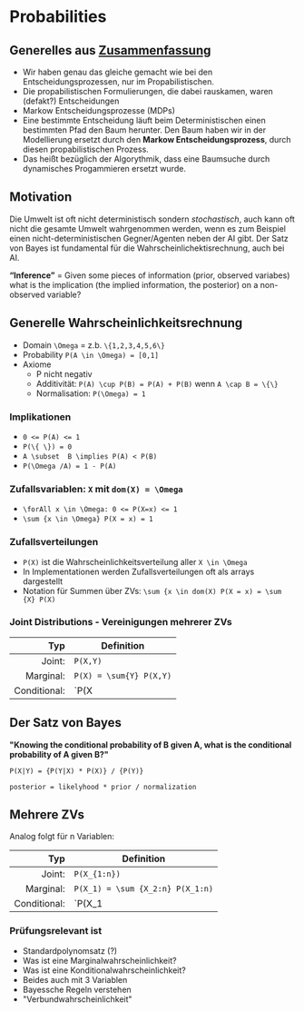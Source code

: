 # Probabilities

## Generelles aus [Zusammenfassung](Zusammenfassung.md)

- Wir haben genau das gleiche gemacht wie bei den Entscheidungsprozessen, nur im Propabilistischen.
- Die propabilistischen Formulierungen, die dabei rauskamen, waren (defakt?) Entscheidungen
- Markow Entscheidungsprozesse (MDPs)
- Eine bestimmte Entscheidung läuft beim Deterministischen einen bestimmten Pfad den Baum herunter. Den Baum haben wir in der Modellierung ersetzt durch den **Markow Entscheidungsprozess**, durch diesen propabilistischen Prozess.
- Das heißt bezüglich der Algorythmik, dass eine Baumsuche durch dynamisches Progammieren ersetzt wurde.

## Motivation

Die Umwelt ist oft nicht deterministisch sondern *stochastisch*, auch kann oft nicht die gesamte Umwelt wahrgenommen werden, wenn es zum Beispiel einen nicht-deterministischen Gegner/Agenten neben der AI gibt. Der Satz von Bayes ist fundamental für die Wahrscheinlichektisrechnung, auch bei AI.

**“Inference”** = Given some pieces of information (prior, observed variabes) what is the implication (the implied information, the posterior) on a non-observed variable?

## Generelle Wahrscheinlichkeitsrechnung

- Domain `\Omega` = z.b. `\{1,2,3,4,5,6\}`
- Probability `P(A \in \Omega) = [0,1]`
- Axiome
  - P nicht negativ
  - Additivität: `P(A) \cup P(B) = P(A) + P(B)` wenn `A \cap B = \{\}`
  - Normalisation: `P(\Omega) = 1`

### Implikationen

- `0 <= P(A) <= 1`
- `P(\{ \}) = 0`
- `A \subset  B \implies P(A) < P(B)`
- `P(\Omega /A) = 1 - P(A)`
  
### Zufallsvariablen: `X` mit `dom(X) = \Omega`

- `\forAll x \in \Omega: 0 <= P(X=x) <= 1`
- `\sum {x \in \Omega} P(X = x) = 1`

### Zufallsverteilungen

- `P(X)` ist die Wahrscheinlichkeitsverteilung aller `X \in \Omega`
- In Implementationen werden Zufallsverteilungen oft als arrays dargestellt
- Notation für Summen über ZVs: `\sum {x \in dom(X) P(X = x) = \sum {X} P(X)`  

### Joint Distributions - Vereinigungen mehrerer ZVs
  Typ|Definition
  ---:|---
Joint: | `P(X,Y)`
Marginal: | `P(X) = \sum{Y} P(X,Y)`
Conditional: | `P(X|Y) = P(X,Y) / P(Y)`

## Der Satz von Bayes

**"Knowing the conditional probability of B given A, what is the conditional probability of A given B?"**

`P(X|Y) = {P(Y|X) * P(X)} / {P(Y)} `

`posterior = likelyhood * prior / normalization`

## Mehrere ZVs

Analog folgt für n Variablen:

Typ|Definition
---:|---
Joint:|`P(X_{1:n})`
Marginal:| `P(X_1) = \sum {X_2:n} P(X_1:n)`
Conditional:| `P(X_1|X_2:n) = P(X_1:n) / P(X_2:n)`



### Prüfungsrelevant ist

- Standardpolynomsatz (?)
- Was ist eine Marginalwahrscheinlichkeit?
- Was ist eine Konditionalwahrscheinlichkeit?
- Beides auch mit 3 Variablen
- Bayessche Regeln verstehen
- "Verbundwahrscheinlichkeit"
